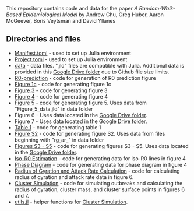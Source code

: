 This repository contains code and data for the paper _A Random-Walk-Based Epidemiological Model_ by Andrew Chu, Greg Huber, Aaron McGeever, Boris Veytsman and David Yllanes

## Directories and files ##

* [Manifest.toml](Manifest) - used to set up Julia environment
* [Project.toml](Project) - used to set up Julia environment
* [data](data) - data files. ".jld" files are compatible with Julia. Additional data is provided in this [Google Drive folder](https://drive.google.com/drive/folders/1FtTw2a9yRfbeCAfFGvMAgRWLOo2wszKb?usp=sharing) due to Github file size limits.
* [R0-prediction](R0-prediction) - code for generation of R0 prediction figure
* [Figure 1c](Figure_1c.ipynb) - code for generating figure 1c
* [Figure 3](Figure_3.ipynb) - code for generating figure 3
* [Figure 4](Figure_4.ipynb) - code for generating figure 4
* [Figure 5](Figure_5.ipynb) - code for generating figure 5. Uses data from "Figure_5_data.jld" in data folder
* Figure 6 - Uses data located in the [Google Drive folder](https://drive.google.com/drive/folders/1FtTw2a9yRfbeCAfFGvMAgRWLOo2wszKb?usp=sharing).
* Figure 7 - Uses data located in the [Google Drive folder](https://drive.google.com/drive/folders/1FtTw2a9yRfbeCAfFGvMAgRWLOo2wszKb?usp=sharing).
* [Table 1](Table_1.ipynb) - code for generating table 1
* [Figure S2](Figure_S2.ipynb) - code for generating figure S2. Uses data from files beginning with "rg_ar_" in data folder
* [Figures S3 - S5](Figures_S3-5.ipynb) - code for generating figures S3 - S5. Uses data located in the [Google Drive folder](https://drive.google.com/drive/folders/1FtTw2a9yRfbeCAfFGvMAgRWLOo2wszKb?usp=sharing).
* [Iso-R0 Estimation](isoR0Estimation.ipynb) - code for generating data for iso-R0 lines in figure 4
* [Phase Diagram](phasediagram.ipynb) - code for generating data for phase diagram in figure 4
* [Radius of Gyration and Attack Rate Calculation](rofgyr_attrate_calculation.ipynb) - code for calculating radius of gyration and attack rate data in figure 6.
* [Cluster Simulation](clusterSimulation.jl) - code for simulating outbreaks and calculating the radius of gyration, cluster mass, and cluster surface points in figures 6 and 7.
* [utils.jl](utils.jl) - helper functions for [Cluster Simulation](clusterSimulation.jl).

